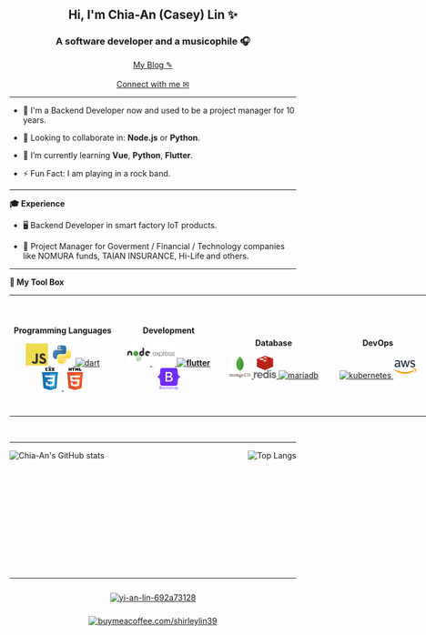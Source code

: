 <link rel="stylesheet" href="https://cdnjs.cloudflare.com/ajax/libs/font-awesome/6.5.1/css/all.min.css">

<h2 align="center">Hi, I'm Chia-An (Casey) Lin ✨</h2>
<h3 align="center">A software developer and a musicophile 🎧</h3>

<p align="center">
  <a href="https://codebolog.netlify.app" target="_blank">
    My Blog ✎
  </a>
  <br>
  <br>
  <a href="mailto:bobolincowo@gmail.com">Connect with me ✉</a>
</p>

---

- 🔭 I'm a Backend Developer now and used to be a project manager for 10 years.

- 💬 Looking to collaborate in: **Node.js** or **Python**.

- 🌱 I’m currently learning **Vue**, **Python**, **Flutter**.

- ⚡ Fun Fact: I am playing in a rock band.

---

**🎓 Experience**

- 🖥 Backend Developer in smart factory IoT products.
 
- 🧬 Project Manager for Goverment / Financial / Technology companies like NOMURA funds, TAIAN INSURANCE, Hi-Life and others.  

---

**🧰 My Tool Box**

 <div align="center">
<table style="width: 800px; border-collapse: collapse; align="center">

<tr>
    <td style="width: 25%; text-align: center;">
      <p><b> Programming Languages</b></p>
      <a href="https://developer.mozilla.org/en-US/docs/Web/JavaScript" target="_blank" rel="noreferrer"> 
        <img src="https://raw.githubusercontent.com/devicons/devicon/master/icons/javascript/javascript-original.svg" alt="javascript" width="40" height="40"/>
      </a> 
      <a href="https://www.python.org" target="_blank" rel="noreferrer">
        <img src="https://raw.githubusercontent.com/devicons/devicon/master/icons/python/python-original.svg" alt="python" width="40" height="40"/>
      </a>
      <a href="https://dart.dev" target="_blank" rel="noreferrer"> 
        <img src="https://www.vectorlogo.zone/logos/dartlang/dartlang-icon.svg" alt="dart" width="40" height="40"/> 
      </a>    
      <a href="https://www.w3schools.com/css/" target="_blank" rel="noreferrer">
        <img src="https://raw.githubusercontent.com/devicons/devicon/master/icons/css3/css3-original-wordmark.svg" alt="css3" width="40" height="40"/>
      </a>
      <a href="https://www.w3.org/html/" target="_blank" rel="noreferrer">
        <img src="https://raw.githubusercontent.com/devicons/devicon/master/icons/html5/html5-original-wordmark.svg" alt="html5" width="40" height="40"/>
      </a>
    </td>
  <td style="width: 25%; text-align: center;">
      <p><b>Development</p>
      <a href="https://nodejs.org" target="_blank" rel="noreferrer"> 
        <img src="https://raw.githubusercontent.com/devicons/devicon/master/icons/nodejs/nodejs-original-wordmark.svg" alt="nodejs" width="40" height="40"/> 
      </a>
      <a href="https://expressjs.com" target="_blank" rel="noreferrer"> 
        <img src="https://raw.githubusercontent.com/devicons/devicon/master/icons/express/express-original-wordmark.svg" alt="express" width="40" height="40"/> 
      </a>
       <a href="https://flutter.dev" target="_blank" rel="noreferrer"> 
         <img src="https://www.vectorlogo.zone/logos/flutterio/flutterio-icon.svg" alt="flutter" width="40" height="40"/> 
       </a>
       <a href="https://getbootstrap.com" target="_blank" rel="noreferrer"> 
         <img src="https://raw.githubusercontent.com/devicons/devicon/master/icons/bootstrap/bootstrap-plain-wordmark.svg" alt="bootstrap" width="40" height="40"/> 
       </a>
    </td>
    <td style="width: 25%; text-align: center;">
      <p><b>Database</b></p>
      <a href="https://www.mongodb.com/" target="_blank" rel="noreferrer"> <img src="https://raw.githubusercontent.com/devicons/devicon/master/icons/mongodb/mongodb-original-wordmark.svg" alt="mongodb" width="40" height="40"/> </a>
      <a href="https://redis.io" target="_blank" rel="noreferrer"> <img src="https://raw.githubusercontent.com/devicons/devicon/master/icons/redis/redis-original-wordmark.svg" alt="redis" width="40" height="40"/> </a>
      <a href="https://mariadb.org/" target="_blank" rel="noreferrer"> <img src="https://www.vectorlogo.zone/logos/mariadb/mariadb-icon.svg" alt="mariadb" width="40" height="40"/> </a>
    </td>
    <td style="width: 25%; text-align: center;">
      <p><b>DevOps</b></p>
     <a href="https://kubernetes.io" target="_blank" rel="noreferrer"> <img src="https://www.vectorlogo.zone/logos/kubernetes/kubernetes-icon.svg" alt="kubernetes" width="40" height="40"/> </a>
      <a href="https://aws.amazon.com" target="_blank" rel="noreferrer"> <img src="https://raw.githubusercontent.com/devicons/devicon/master/icons/amazonwebservices/amazonwebservices-original-wordmark.svg" alt="aws" width="40" height="40"/> </a>
    </td>
    <td style="width: 25%; text-align: center;">
      <p><b>Tool & Others</b></p>
     <a href="https://www.linux.org/" target="_blank" rel="noreferrer"> 
       <img src="https://raw.githubusercontent.com/devicons/devicon/master/icons/linux/linux-original.svg" alt="linux" width="40" height="40"/> 
     </a>
      <a href="https://git-scm.com/" target="_blank" rel="noreferrer"> 
        <img src="https://www.vectorlogo.zone/logos/git-scm/git-scm-icon.svg" alt="git" width="40" height="40"/> 
      </a>
      <a href="https://jestjs.io" target="_blank" rel="noreferrer"> 
        <img src="https://www.vectorlogo.zone/logos/jestjsio/jestjsio-icon.svg" alt="jest" width="40" height="40"/> 
      </a>
      <a href="https://www.sketch.com/" target="_blank" rel="noreferrer"> 
        <img src="https://www.vectorlogo.zone/logos/sketchapp/sketchapp-icon.svg" alt="sketch" width="40" height="40"/> 
      </a>
      <a href="https://www.figma.com/" target="_blank" rel="noreferrer"> 
        <img src="https://www.vectorlogo.zone/logos/figma/figma-icon.svg" alt="figma" width="40" height="40"/> 
      </a>
    </td>
  </tr>
</table>
</div>
<br>

---

<div style="display: flex; justify-content: space-around; align-items: center; width: 100%; box-sizing: border-box;", align = "center">
  <img src="https://github-readme-stats.vercel.app/api?username=bobolin0624&show_icons=true&locale=en" alt="Chia-An's GitHub stats" height="210px" style="margin-right: auto;">
  <img src="https://github-readme-stats.vercel.app/api/top-langs?username=bobolin0624&show_icons=true&locale=en&layout=compact" alt="Top Langs" height="210px" style="margin-left: auto;">
</div>

---

<h3 align="center"></h3>
<p align="center">
<a href="https://www.linkedin.com/in/chia-an-lin-ba2a03218/" target="_blank"><img align="center" src="https://raw.githubusercontent.com/rahuldkjain/github-profile-readme-generator/master/src/images/icons/Social/linked-in-alt.svg" alt="yi-an-lin-692a73128" height="25" width="25" /></a>
<h3 align="center"></h3>
<p align="center">
<a href="https://www.buymeacoffee.com/shirleylin39" target="_blank"> <img align="center" src="https://cdn.buymeacoffee.com/buttons/v2/default-yellow.png" height="50" width="210" alt="buymeacoffee.com/shirleylin39" />
</p>

